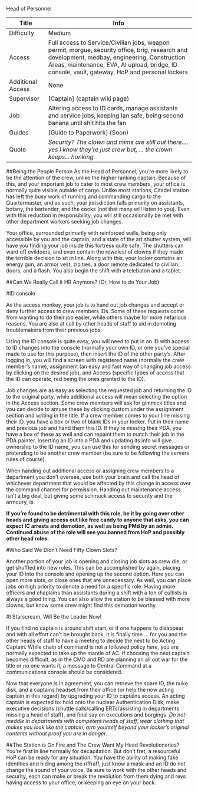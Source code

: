 Head of Personnel

Title | Info |
--- | --- |
Difficulty | Medium |
Access | Full access to Service/Civilian jobs, weapon permit, morgue, security office, brig, research and development, medbay, engineering, Construction Areas, maintenance, EVA, AI upload, bridge, ID console, vault, gateway, HoP and personal lockers |
Additional Access | None |
Supervisor | [Captain] (captain wiki page) |
Job | Altering access to ID cards, manage assistants and service jobs, keeping Ian safe, being second banana until shit hits the fan |
Guides | [Guide to Paperwork] (Soon) |
Quote | *Security? The clown and mime are still out there.... yes I know they’re just crew but, ... the clown keeps... honking.* |

##Being the People Person
As the Head of Personnel, you’re more likely to be the attention of the crew, unlike the higher ranking captain. Because of this, and your important job to cater to most crew members, your office is normally quite visible outside of cargo. Unlike most stations, Citadel station has left the busy work of running and commanding cargo to the Quartermaster, and as such, your jurisdiction falls primarily on assistants, botany, the bartender, and the cooks (not that many will listen to you). Even with this reduction in responsibility, you will still occasionally be met with other department workers seeking job changes. 

Your office, surrounded primarily with reinforced walls, being only accessible by you and the captain, and a state of the art shutter system, will have you finding your job inside this fortress quite safe. The shutters can ward off evildoers, and even contain the rowdiest of clowns if they made the terrible decision to sit in line. Along with this, your locker contains an energy gun, an armor vest, zip ties, a door remote dedicated to civilian doors, and a flash. You also begin the shift with a telebaton and a tablet.

##Can We Really Call it HR Anymore? (Or, How to do Your Job)

#ID console

As the access monkey, your job is to hand out job changes and accept or deny further access to crew members IDs. Some of these requests come from wanting to do their job easier, while others maybe for more nefarious reasons. You are also at call by other heads of staff to aid in demoting troublemakers from their previous jobs.

Using the ID console is quite easy, you will need to put in an ID with access to ID changes into the console (normally your own ID, or one you’ve special made to use for this purpose), then insert the ID of the other party’s. After logging in, you will find a screen with registered name (normally the crew member’s name), assignment (an easy and fast way of changing job access by clicking on the desired job), and Access (specific types of access that the ID can operate, red being the ones granted to the ID). 

Job changes are as easy as selecting the requested job and returning the ID to the original party, while additional access will mean selecting the option in the Access section. Some crew members will ask for gimmick titles and you can decide to amuse these by clicking custom under the assignment section and writing in the title. If a crew member comes to your line missing their ID, you have a box or two of blank IDs in your locker. Put in their name and previous job and hand them this ID. If they’re missing their PDA, you have a box of these as well and can repaint them to match their job in the PDA painter. Inserting an ID into a PDA and updating its info will give ownership to the ID name, you can use this for sending secret messages or pretending to be another crew member (be sure to be following the servers rules of course).

When handing out additional access or assigning crew members to a department you don’t oversee, use both your brain and call the head of whichever department that would be affected by this change in access over the command channel for permission. Handing out maintenance access isn’t a big deal, but giving some schmuck access to security and the armoury, is.

**If you’re found to be detrimental with this role, be it by going over other heads and giving access out like free candy to anyone that asks, you can expect IC arrests and demotion, as well as being PMd by an admin. Continued abuse of the role will see you banned from HoP and possibly other head roles.**

#Who Said We Didn’t Need Fifty Clown Slots?

Another portion of your job is opening and closing job slots as crew die, or get shuffled into new roles. This can be accomplished by again, placing your ID into the console and opening up the second option. Here you can open more slots, or close ones that are unnecessary. As well, you can place jobs on high priority to denote a need for a specific role. Having more officers and chaplains than assistants during a shift with a ton of cultists is always a good thing. You can also allow the station to be blessed with more clowns, but know some crew might find this demotion worthy.

#I Starscream, Will Be the Leader Now!

If you find no captain is around shift start, or if one happens to disappear and with all effort can’t be brought back, it is finally time ... for you and the other heads of staff to have a meeting to decide the next to be Acting Captain. While chain of command is not a followed policy here, you are normally expected to take up the mantle of AC. If choosing the next captain becomes difficult, as in the CMO and RD are planning an all out war for the title or no one wants it, a message to Central Command at a communications console should be considered.

Now that everyone is in agreement, you can retrieve the spare ID, the nuke disk, and a captains headset from their office (or help the now acting captain in this regard) by upgrading your ID to captains access. An acting captain is expected to: hold onto the nuclear Authentication Disk, make executive decisions (shuttle calls/calling ERTs/assisting in departments missing a head of staff), and final say on executions and borgings. *Do not: meddle in departments with competent heads of staff, wear clothing that makes you look like the captain, arm yourself beyond your locker’s original contents without proof you are in danger.*

##The Station is On Fire and The Crew Want My Head
Revolutionaries? You’re first in line normally for decapitation. But don’t fret, a resourceful HoP can be ready for any situation. You have the ability of making fake identities and hiding among the riffraff, just know a mask and an ID do not change the sound of your voice. Be sure to work with the other heads and security, each can make or break the revolution from them dying and revs having access to your office, or keeping an eye on your back.
